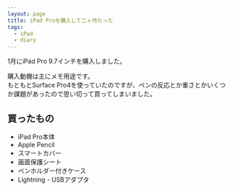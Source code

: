 ```yaml
---
layout: page
title: iPad Proを購入して二ヶ月たった
tags:
  - iPad
  - diary
---
```


1月にiPad Pro 9.7インチを購入しました。

購入動機は主にメモ用途です。  
もともとSurface Pro4を使っていたのですが、ペンの反応とか重さとかいくつか課題があったので思い切って買ってしまいました。

## 買ったもの

- iPad Pro本体
- Apple Pencil
- スマートカバー
- 画面保護シート
- ペンホルダー付きケース
- Lightning - USBアダプタ
